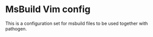 MsBuild Vim config 
==================
This is a configuration set for msbuild files to be used together with pathogen. 
